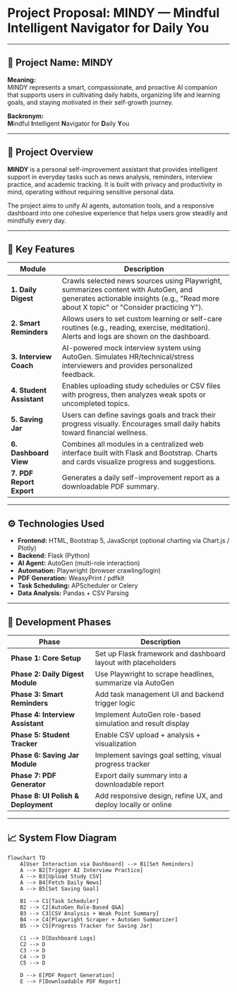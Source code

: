 # Project Proposal: MINDY — Mindful Intelligent Navigator for Daily You

---

## 🌟 Project Name: **MINDY**

**Meaning:**  
MINDY represents a smart, compassionate, and proactive AI companion that supports users in cultivating daily habits, organizing life and learning goals, and staying motivated in their self-growth journey.

**Backronym:**  
**M**indful **I**ntelligent **N**avigator for **D**aily **Y**ou

---

## 🧠 Project Overview

**MINDY** is a personal self-improvement assistant that provides intelligent support in everyday tasks such as news analysis, reminders, interview practice, and academic tracking. It is built with privacy and productivity in mind, operating without requiring sensitive personal data.

The project aims to unify AI agents, automation tools, and a responsive dashboard into one cohesive experience that helps users grow steadily and mindfully every day.

---

## 🔧 Key Features

| Module                  | Description |
|-------------------------|-------------|
| **1. Daily Digest**     | Crawls selected news sources using Playwright, summarizes content with AutoGen, and generates actionable insights (e.g., "Read more about X topic" or "Consider practicing Y"). |
| **2. Smart Reminders**  | Allows users to set custom learning or self-care routines (e.g., reading, exercise, meditation). Alerts and logs are shown on the dashboard. |
| **3. Interview Coach**  | AI-powered mock interview system using AutoGen. Simulates HR/technical/stress interviewers and provides personalized feedback. |
| **4. Student Assistant**| Enables uploading study schedules or CSV files with progress, then analyzes weak spots or uncompleted topics. |
| **5. Saving Jar**       | Users can define savings goals and track their progress visually. Encourages small daily habits toward financial wellness. |
| **6. Dashboard View**   | Combines all modules in a centralized web interface built with Flask and Bootstrap. Charts and cards visualize progress and suggestions. |
| **7. PDF Report Export**| Generates a daily self-improvement report as a downloadable PDF summary. |

---

## ⚙️ Technologies Used

- **Frontend:** HTML, Bootstrap 5, JavaScript (optional charting via Chart.js / Plotly)
- **Backend:** Flask (Python)
- **AI Agent:** AutoGen (multi-role interaction)
- **Automation:** Playwright (browser crawling/login)
- **PDF Generation:** WeasyPrint / pdfkit
- **Task Scheduling:** APScheduler or Celery
- **Data Analysis:** Pandas + CSV Parsing

---

## 🚀 Development Phases

| Phase | Description |
|-------|-------------|
| **Phase 1: Core Setup** | Set up Flask framework and dashboard layout with placeholders |
| **Phase 2: Daily Digest Module** | Use Playwright to scrape headlines, summarize via AutoGen |
| **Phase 3: Smart Reminders** | Add task management UI and backend trigger logic |
| **Phase 4: Interview Assistant** | Implement AutoGen role-based simulation and result display |
| **Phase 5: Student Tracker** | Enable CSV upload + analysis + visualization |
| **Phase 6: Saving Jar Module** | Implement savings goal setting, visual progress tracker |
| **Phase 7: PDF Generator** | Export daily summary into a downloadable report |
| **Phase 8: UI Polish & Deployment** | Add responsive design, refine UX, and deploy locally or online |

---

## 📈 System Flow Diagram

```mermaid
flowchart TD
    A[User Interaction via Dashboard] --> B1[Set Reminders]
    A --> B2[Trigger AI Interview Practice]
    A --> B3[Upload Study CSV]
    A --> B4[Fetch Daily News]
    A --> B5[Set Saving Goal]

    B1 --> C1[Task Scheduler]
    B2 --> C2[AutoGen Role-Based Q&A]
    B3 --> C3[CSV Analysis + Weak Point Summary]
    B4 --> C4[Playwright Scraper + AutoGen Summarizer]
    B5 --> C5[Progress Tracker for Saving Jar]

    C1 --> D[Dashboard Logs]
    C2 --> D
    C3 --> D
    C4 --> D
    C5 --> D

    D --> E[PDF Report Generation]
    E --> F[Downloadable PDF Report]
```


